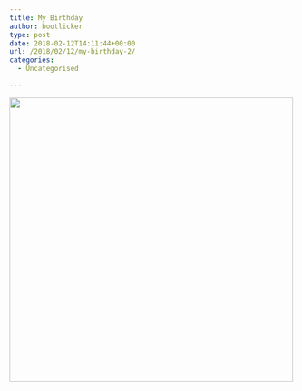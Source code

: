 ```yaml
---
title: My Birthday
author: bootlicker
type: post
date: 2018-02-12T14:11:44+00:00
url: /2018/02/12/my-birthday-2/
categories:
  - Uncategorised

---
```

<img src="http://bootlicker.doubledashgames.com/wp-content/uploads/2018/02/P_20180213_010405_vHDR_On_20180213011253577.jpg" class="alignnone wp-image-304 size-full" width="500" height="500" srcset="http://bootlicker.doubledashgames.com/wp-content/uploads/2018/02/P_20180213_010405_vHDR_On_20180213011253577.jpg 500w, http://bootlicker.doubledashgames.com/wp-content/uploads/2018/02/P_20180213_010405_vHDR_On_20180213011253577-150x150.jpg 150w, http://bootlicker.doubledashgames.com/wp-content/uploads/2018/02/P_20180213_010405_vHDR_On_20180213011253577-300x300.jpg 300w" sizes="(max-width: 500px) 100vw, 500px" />